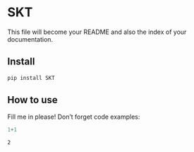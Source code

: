 # SKT

<!-- WARNING: THIS FILE WAS AUTOGENERATED! DO NOT EDIT! -->

This file will become your README and also the index of your
documentation.

## Install

``` sh
pip install SKT
```

## How to use

Fill me in please! Don’t forget code examples:

``` python
1+1
```

    2
